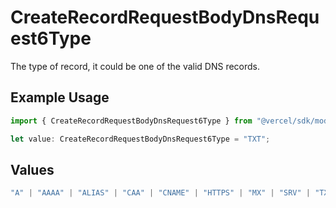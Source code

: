 # CreateRecordRequestBodyDnsRequest6Type

The type of record, it could be one of the valid DNS records.

## Example Usage

```typescript
import { CreateRecordRequestBodyDnsRequest6Type } from "@vercel/sdk/models/createrecordop.js";

let value: CreateRecordRequestBodyDnsRequest6Type = "TXT";
```

## Values

```typescript
"A" | "AAAA" | "ALIAS" | "CAA" | "CNAME" | "HTTPS" | "MX" | "SRV" | "TXT" | "NS"
```